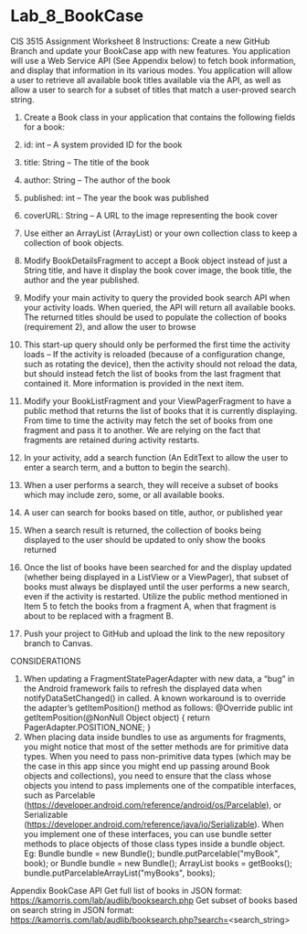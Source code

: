 # Lab_8_BookCase

CIS 3515 Assignment Worksheet 8
Instructions: Create a new GitHub Branch and update your BookCase app with new features.
You application will use a Web Service API (See Appendix below) to fetch book information, and display that information in its various modes. You application will allow a user to retrieve all available book titles available via the API, as well as allow a user to search for a subset of titles that match a user-proved search string.
1. Create a Book class in your application that contains the following fields for a book:
1. id: int – A system provided ID for the book
2. title: String – The title of the book
3. author: String – The author of the book
4. published: int – The year the book was published
5. coverURL: String – A URL to the image representing the book cover
2. Use either an ArrayList (ArrayList<Book>) or your own collection class to keep a collection of book objects.
3. Modify BookDetailsFragment to accept a Book object instead of just a String title, and have it display the book cover image, the book title, the author and the year published.
4. Modify your main activity to query the provided book search API when your activity loads. When queried, the API will return all available books. The returned titles should be used to populate the collection of books (requirement 2), and allow the user to browse
1. This start-up query should only be performed the first time the activity loads – If the activity is reloaded (because of a configuration change, such as rotating the device), then the activity should not reload the data, but should instead fetch the list of books from the last fragment that contained it. More information is provided in the next item.
5. Modify your BookListFragment and your ViewPagerFragment to have a public method that returns the list of books that it is currently displaying. From time to time the activity may fetch the set of books from one fragment and pass it to another. We are relying on the fact that fragments are retained during activity restarts.
6. In your activity, add a search function (An EditText to allow the user to enter a search term, and a button to begin the search).
1. When a user performs a search, they will receive a subset of books which may include zero, some, or all available books.

2. A user can search for books based on title, author, or published year
3. When a search result is returned, the collection of books being displayed to the user should be updated to only show the books returned
4. Once the list of books have been searched for and the display updated (whether being displayed in a ListView or a ViewPager), that subset of books must always be displayed until the user performs a new search, even if the activity is restarted. Utilize the public method mentioned in Item 5 to fetch the books from a fragment A, when that fragment is about to be replaced with a fragment B.
7. Push your project to GitHub and upload the link to the new repository branch to Canvas.

CONSIDERATIONS
1) When updating a FragmentStatePagerAdapter with new data, a “bug” in the Android framework fails to refresh the displayed data when notifyDataSetChanged() in called. A known workaround is to override the adapter’s getItemPosition() method as follows:
@Override
public int getItemPosition(@NonNull Object object) { return PagerAdapter.POSITION_NONE;
}
2) When placing data inside bundles to use as arguments for fragments, you might notice that most of the setter methods are for primitive data types. When you need to pass non-primitive data types (which may be the case in this app since you might end up passing around Book objects and collections), you need to ensure that the class whose objects you intend to pass implements one of the compatible interfaces, such as Parcelable (https://developer.android.com/reference/android/os/Parcelable), or Serializable (https://developer.android.com/reference/java/io/Serializable). When you implement one of these interfaces, you can use bundle setter methods to place objects of those class types inside a bundle object. Eg:
Bundle bundle = new Bundle(); bundle.putParcelable("myBook", book);
or
Bundle bundle = new Bundle();
ArrayList<Book> books = getBooks(); bundle.putParcelableArrayList("myBooks", books);
  
Appendix
BookCase API
Get full list of books in JSON format: https://kamorris.com/lab/audlib/booksearch.php
Get subset of books based on search string in JSON format: https://kamorris.com/lab/audlib/booksearch.php?search=<search_string>


